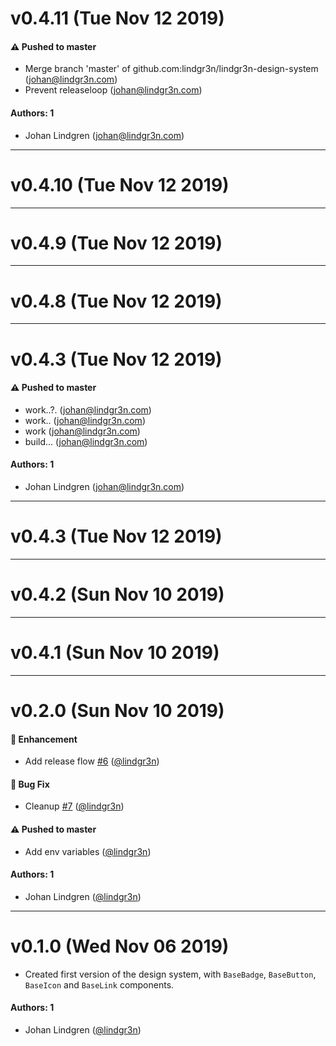 # v0.4.11 (Tue Nov 12 2019)

#### ⚠️  Pushed to master

- Merge branch 'master' of github.com:lindgr3n/lindgr3n-design-system  (johan@lindgr3n.com)
- Prevent releaseloop  (johan@lindgr3n.com)

#### Authors: 1

- Johan Lindgren (johan@lindgr3n.com)

---

# v0.4.10 (Tue Nov 12 2019)



---

# v0.4.9 (Tue Nov 12 2019)



---

# v0.4.8 (Tue Nov 12 2019)



---

# v0.4.3 (Tue Nov 12 2019)

#### ⚠️  Pushed to master

- work..?.  (johan@lindgr3n.com)
- work..  (johan@lindgr3n.com)
- work  (johan@lindgr3n.com)
- build...  (johan@lindgr3n.com)

#### Authors: 1

- Johan Lindgren (johan@lindgr3n.com)

---

# v0.4.3 (Tue Nov 12 2019)



---

# v0.4.2 (Sun Nov 10 2019)



---

# v0.4.1 (Sun Nov 10 2019)



---

# v0.2.0 (Sun Nov 10 2019)

#### 🚀  Enhancement

- Add release flow [#6](https://github.com/lindgr3n/lindgr3n-design-system/pull/6) ([@lindgr3n](https://github.com/lindgr3n))

#### 🐛  Bug Fix

- Cleanup [#7](https://github.com/lindgr3n/lindgr3n-design-system/pull/7) ([@lindgr3n](https://github.com/lindgr3n))

#### ⚠️  Pushed to master

- Add env variables  ([@lindgr3n](https://github.com/lindgr3n))

#### Authors: 1

- Johan Lindgren ([@lindgr3n](https://github.com/lindgr3n))

---

# v0.1.0 (Wed Nov 06 2019)

- Created first version of the design system, with `BaseBadge`, `BaseButton`, `BaseIcon` and `BaseLink` components.

#### Authors: 1

- Johan Lindgren ([@lindgr3n](https://github.com/lindgr3n))
